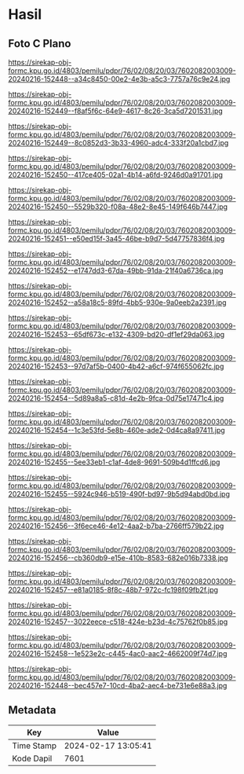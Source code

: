 # Hasil

## Foto C Plano

https://sirekap-obj-formc.kpu.go.id/4803/pemilu/pdpr/76/02/08/20/03/7602082003009-20240216-152448--a34c8450-00e2-4e3b-a5c3-7757a76c9e24.jpg

https://sirekap-obj-formc.kpu.go.id/4803/pemilu/pdpr/76/02/08/20/03/7602082003009-20240216-152449--f8af5f6c-64e9-4617-8c26-3ca5d7201531.jpg

https://sirekap-obj-formc.kpu.go.id/4803/pemilu/pdpr/76/02/08/20/03/7602082003009-20240216-152449--8c0852d3-3b33-4960-adc4-333f20a1cbd7.jpg

https://sirekap-obj-formc.kpu.go.id/4803/pemilu/pdpr/76/02/08/20/03/7602082003009-20240216-152450--417ce405-02a1-4b14-a6fd-9246d0a91701.jpg

https://sirekap-obj-formc.kpu.go.id/4803/pemilu/pdpr/76/02/08/20/03/7602082003009-20240216-152450--5529b320-f08a-48e2-8e45-149f646b7447.jpg

https://sirekap-obj-formc.kpu.go.id/4803/pemilu/pdpr/76/02/08/20/03/7602082003009-20240216-152451--e50ed15f-3a45-46be-b9d7-5d47757836f4.jpg

https://sirekap-obj-formc.kpu.go.id/4803/pemilu/pdpr/76/02/08/20/03/7602082003009-20240216-152452--e1747dd3-67da-49bb-91da-21f40a6736ca.jpg

https://sirekap-obj-formc.kpu.go.id/4803/pemilu/pdpr/76/02/08/20/03/7602082003009-20240216-152452--a58a18c5-89fd-4bb5-930e-9a0eeb2a2391.jpg

https://sirekap-obj-formc.kpu.go.id/4803/pemilu/pdpr/76/02/08/20/03/7602082003009-20240216-152453--65df673c-e132-4309-bd20-df1ef29da063.jpg

https://sirekap-obj-formc.kpu.go.id/4803/pemilu/pdpr/76/02/08/20/03/7602082003009-20240216-152453--97d7af5b-0400-4b42-a6cf-974f655062fc.jpg

https://sirekap-obj-formc.kpu.go.id/4803/pemilu/pdpr/76/02/08/20/03/7602082003009-20240216-152454--5d89a8a5-c81d-4e2b-9fca-0d75e17471c4.jpg

https://sirekap-obj-formc.kpu.go.id/4803/pemilu/pdpr/76/02/08/20/03/7602082003009-20240216-152454--1c3e53fd-5e8b-460e-ade2-0d4ca8a97411.jpg

https://sirekap-obj-formc.kpu.go.id/4803/pemilu/pdpr/76/02/08/20/03/7602082003009-20240216-152455--5ee33eb1-c1af-4de8-9691-509b4d1ffcd6.jpg

https://sirekap-obj-formc.kpu.go.id/4803/pemilu/pdpr/76/02/08/20/03/7602082003009-20240216-152455--5924c946-b519-490f-bd97-9b5d94abd0bd.jpg

https://sirekap-obj-formc.kpu.go.id/4803/pemilu/pdpr/76/02/08/20/03/7602082003009-20240216-152456--3f6ece46-4e12-4aa2-b7ba-2766ff579b22.jpg

https://sirekap-obj-formc.kpu.go.id/4803/pemilu/pdpr/76/02/08/20/03/7602082003009-20240216-152456--cb360db9-e15e-410b-8583-682e016b7338.jpg

https://sirekap-obj-formc.kpu.go.id/4803/pemilu/pdpr/76/02/08/20/03/7602082003009-20240216-152457--e81a0185-8f8c-48b7-972c-fc198f09fb2f.jpg

https://sirekap-obj-formc.kpu.go.id/4803/pemilu/pdpr/76/02/08/20/03/7602082003009-20240216-152457--3022eece-c518-424e-b23d-4c75762f0b85.jpg

https://sirekap-obj-formc.kpu.go.id/4803/pemilu/pdpr/76/02/08/20/03/7602082003009-20240216-152458--1e523e2c-c445-4ac0-aac2-4662009f74d7.jpg

https://sirekap-obj-formc.kpu.go.id/4803/pemilu/pdpr/76/02/08/20/03/7602082003009-20240216-152448--bec457e7-10cd-4ba2-aec4-be731e6e88a3.jpg


## Metadata

| Key        | Value               |
| ---------- | ------------------- |
| Time Stamp | 2024-02-17 13:05:41 |
| Kode Dapil | 7601                |



